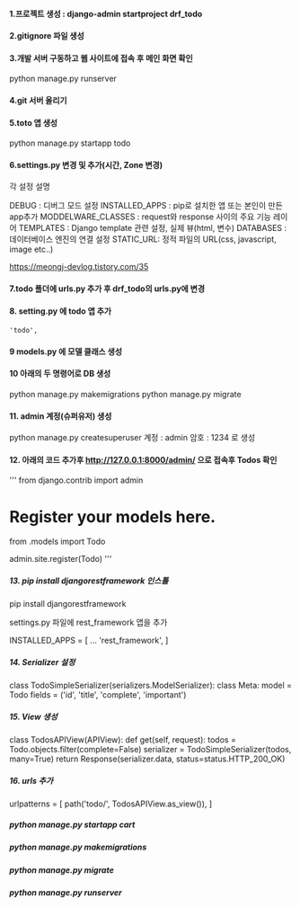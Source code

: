 #### 1.프로젝트 생성 : django-admin startproject drf_todo

#### 2.gitignore 파일 생성

#### 3.개발 서버 구동하고 웹 사이트에 접속 후 메인 화면 확인

python manage.py runserver

#### 4.git 서버 올리기

#### 5.toto 앱 생성

python manage.py startapp todo

#### 6.settings.py 변경 및 추가(시간, Zone 변경)

각 설정 설명

DEBUG : 디버그 모드 설정
INSTALLED_APPS : pip로 설치한 앱 또는 본인이 만든 app추가
MODDELWARE_CLASSES : request와 response 사이의 주요 기능 레이어
TEMPLATES : Django template 관련 설정, 실제 뷰(html, 변수)
DATABASES : 데이터베이스 엔진의 연결 설정
STATIC_URL: 정적 파일의 URL(css, javascript, image etc..)

https://meongj-devlog.tistory.com/35

#### 7.todo 폴더에 urls.py 추가 후 drf_todo의 urls.py에 변경

#### 8. setting.py 에 todo 앱 추가

    'todo',

#### 9 models.py 에 모델 클래스 생성

#### 10 아래의 두 명령어로 DB 생성

python manage.py makemigrations
python manage.py migrate

#### 11. admin 계정(슈퍼유저) 생성

python manage.py createsuperuser
계정 : admin
암호 : 1234 로 생성

#### 12. 아래의 코드 추가후 http://127.0.0.1:8000/admin/ 으로 접속후 Todos 확인

'''
from django.contrib import admin

# Register your models here.

from .models import Todo

admin.site.register(Todo)
'''

##### 13. pip install djangorestframework 인스톨

pip install djangorestframework

settings.py 파일에 rest_framework 앱을 추가

INSTALLED_APPS = [
...
'rest_framework',
]

##### 14. Serializer 설정

class TodoSimpleSerializer(serializers.ModelSerializer):
class Meta:
model = Todo
fields = ('id', 'title', 'complete', 'important')

##### 15. View 생성

class TodosAPIView(APIView):
def get(self, request):
todos = Todo.objects.filter(complete=False)
serializer = TodoSimpleSerializer(todos, many=True)
return Response(serializer.data, status=status.HTTP_200_OK)

##### 16. urls 추가

urlpatterns = [
path('todo/', TodosAPIView.as_view()),
]

##### python manage.py startapp cart

##### python manage.py makemigrations

##### python manage.py migrate

##### python manage.py runserver
